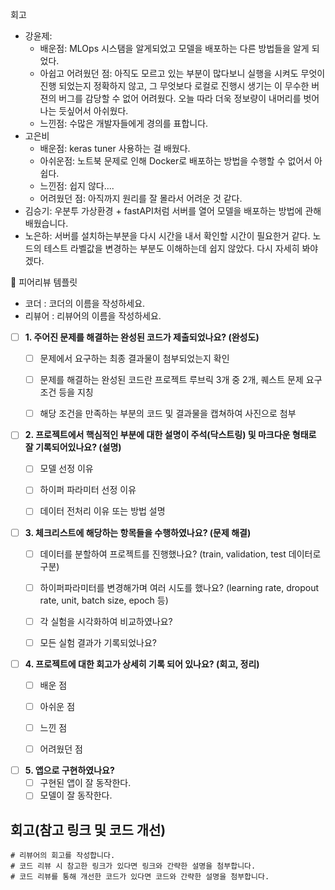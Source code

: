 회고
 - 강윤제:
     - 배운점: MLOps 시스탬을 알게되었고 모델을 배포하는 다른 방법들을 알게 되었다.
     - 아쉽고 어려웠던 점: 아직도 모르고 있는 부분이 많다보니 실행을 시켜도 무엇이 진행 되었는지 정확하지 않고, 그 무엇보다 로컬로 진행시 생기는 이 무수한 버젼의 버그를 감당할 수 없어 어려웠다.
       오늘 따라 더욱 정보량이 내머리를 벗어나는 듯싶어서 아쉬웠다.
     - 느낀점: 수많은 개발자들에게 경의를 표합니다.
 - 고은비
     - 배운점: keras tuner 사용하는 걸 배웠다.
     - 아쉬운점: 노트북 문제로 인해 Docker로 배포하는 방법을 수행할 수 없어서 아쉽다.
     - 느낀점: 쉽지 않다....
     - 어려웠던 점: 아직까지 원리를 잘 몰라서 어려운 것 같다.
 - 김승기: 우분투 가상환경 + fastAPI처럼 서버를 열어 모델을 배포하는 방법에 관해 배웠습니다.
 - 노은하: 서버를 설치하는부분을 다시 시간을 내서 확인할 시간이 필요한거 같다. 노드의 테스트 라벨값을 변경하는 부분도 이해하는데 쉽지 않았다. 다시 자세히 봐야겠다.
<aside>
    
    

🤔 피어리뷰 템플릿

- 코더 : 코더의 이름을 작성하세요.
- 리뷰어 : 리뷰어의 이름을 작성하세요.


- [ ]  **1. 주어진 문제를 해결하는 완성된 코드가 제출되었나요? (완성도)**
    - [ ]  문제에서 요구하는 최종 결과물이 첨부되었는지 확인
    - [ ]  문제를 해결하는 완성된 코드란 프로젝트 루브릭 3개 중 2개, 퀘스트 문제 요구조건 등을 지칭
    - [ ]  해당 조건을 만족하는 부분의 코드 및 결과물을 캡쳐하여 사진으로 첨부
        


- [ ]  **2. 프로젝트에서 핵심적인 부분에 대한 설명이 주석(닥스트링) 및 마크다운 형태로 잘 기록되어있나요? (설명)**
    - [ ]  모델 선정 이유
    - [ ]  하이퍼 파라미터 선정 이유
    - [ ]  데이터 전처리 이유 또는 방법 설명
    


- [ ]  **3. 체크리스트에 해당하는 항목들을 수행하였나요? (문제 해결)**
    - [ ]  데이터를 분할하여 프로젝트를 진행했나요? (train, validation, test 데이터로 구분)
    - [ ]  하이퍼파라미터를 변경해가며 여러 시도를 했나요? (learning rate, dropout rate, unit, batch size, epoch 등)
    - [ ]  각 실험을 시각화하여 비교하였나요?
    - [ ]  모든 실험 결과가 기록되었나요?
    


- [ ]  **4. 프로젝트에 대한 회고가 상세히 기록 되어 있나요? (회고, 정리)**
    - [ ]  배운 점
    - [ ]  아쉬운 점
    - [ ]  느낀 점
    - [ ]  어려웠던 점
    

- [ ]  **5.  앱으로 구현하였나요?**
    - [ ]  구현된 앱이 잘 동작한다.
    - [ ]  모델이 잘 동작한다.

# 회고(참고 링크 및 코드 개선)
```
# 리뷰어의 회고를 작성합니다.
# 코드 리뷰 시 참고한 링크가 있다면 링크와 간략한 설명을 첨부합니다.
# 코드 리뷰를 통해 개선한 코드가 있다면 코드와 간략한 설명을 첨부합니다.
```



</aside>
